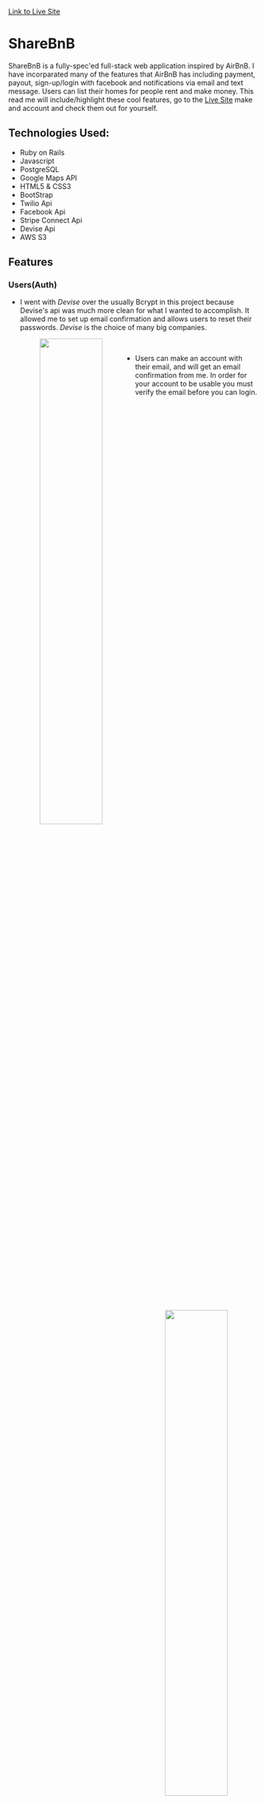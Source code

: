 [Link to Live Site](https://sharebnbb.herokuapp.com)
# ShareBnB

  ShareBnB is a fully-spec'ed full-stack web application inspired by AirBnB. I have incorparated many of the features that AirBnB has including payment, payout, sign-up/login with facebook and notifications via email and text message. Users can list their homes for people rent and make money. This read me will include/highlight these cool features, go to the [Live Site](https://sharebnbb.herokuapp.com) make and account and check them out for yourself.

## Technologies Used:
* Ruby on Rails
* Javascript
* PostgreSQL
* Google Maps API
* HTML5 & CSS3
* BootStrap
* Twilio Api
* Facebook Api 
* Stripe Connect Api
* Devise Api
* AWS S3

##  Features
 
### Users(Auth)
  * I went with *Devise* over the usually Bcrypt in this project because Devise's api was much more clean for what I wanted to accomplish. It allowed me to set up email confirmation and allows users to reset their passwords. *Devise* is the choice of many big companies.
  
  <p align="center">
    <img align="left" width="50%" src="./readme/signup.png">
    <img align="right" width="50%" src="./readme/login.png">
  </p>
  
&nbsp;&nbsp;
  * Users can make an account with their email, and will get an email confirmation from me. In order for your account to be usable you must verify the email before you can login.
  <p align="center">
    <img align="center" width="70%" src="./readme/email_confirmation.png">
  </p>
  &nbsp;

  * Facebook Authentication
    - Users can skip the email confirmation step by Signing Up with Facebook. 
    ```
    def facebook
    
      @user = User.from_omniauth(request.env["omniauth.auth"])

      if @user.persisted?
        sign_in_and_redirect @user, :event => :authentication #this will throw if @user is not activated
        set_flash_message(:notice, :success, :kind => "Facebook") if is_navigational_format?
      else
        session["devise.facebook_data"] = request.env["omniauth.auth"]
        redirect_to new_user_registration_url
      end
    end

    ```
* Phone Number Verification 
  - Users can recieve text notifications but first they must verify their phone number. They must go to *Edit Profile* and enter their phone number and click *verify*. They will recieve a text message with a pin code and they must enter it in the verify pin box. Once verified Users with phone numbers verified will recieve a green check icon in their profile. 
  <p align="center">
    <img align="center" width="70%" src="./readme/phone_num.png">
    <br>
    <br>
    <img align="center" width="70%" src="./readme/verified_pn.png">
  </p>

### Dashboard
* Once a user has made an account they now have access to a their dashboard. From the dashboard users will have the access to their 
  <p align="center">
    <img align="center" width="70%" src="./readme/dashboard.gif">
  </p>

### Searching
  * Customers can search by the city that they want to vacation in. The search can be refined by date or through price, room type, amenities and number of bedrooms/bathrooms.
  <p align="center">
    <img align="left" width="50%" src="./readme/home_search.jpeg">
    <img align="right" width="50%" height="378px" src="./readme/search_filter.gif">
  </p>
    &nbsp;






### Room Show 
* When customers click on a listing they will be taken to the room show page and this is what they will see. From there they can book/request the room.
  <p align="center">
    <img align="center" width="70%" src="./readme/room_show.gif">
  </p>
  
### Reservations 
* Reservations can be made on the room show page. Instant bookings will be booked right away and requested bookings needs to be approved by the host.


### Notifications
* When a reservation is booked guest will recieve a a notification via email, text message, or both. Users can configure their notification settings in *Account Settings*.

## Becoming a host
* User's with that wish to list their rooms on the site must connect their stripe account to the ShareBnB account. That way they can cashout their earnings.
## Renting a room
* Guest must add a credit card in order to book a room.
### Messaging
* Host can message guest and guest can message host. ShareBnB feature of live messaging uses *WebSocket*s. Like HTTP, WebSocket is a communication protocol that uses what is known as _full-duplex_ communicatiom

 Whereas in HTTP request/response cycles, one machine must act as a sender and another as a receiver in disparate cycles, WebSockets allows for persistent connections between clients and servers, and allows for both entities to transmit and receive information simultaneously.

```Javascript
$(() ->
  App.messages = App.cable.subscriptions.create {channel: 'MessagesChannel', id: $('#conversation_id').val() },
    received: (data) ->
      $('#new_message')[0].reset()
      $('#chat').prepend data.message
)

```
### Calendar
  * The host Calendar is my the feature that I am most proud of. It is a very convient tool for host to manage their listings. Each listing has its own calendar and Host can easily change the prices and availibility of their listings. 
### Payment
### Payout
### Revenue

### 

### 
### 
### 
### 
###
### 
### 